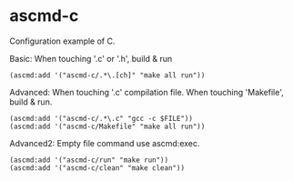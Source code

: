 ascmd-c
=====================

Configuration example of C.

Basic: When touching '.c' or '.h', build & run
```
(ascmd:add '("ascmd-c/.*\.[ch]" "make all run"))
```

Advanced: When touching '.c' compilation file. When touching 'Makefile', build & run.
```
(ascmd:add '("ascmd-c/.*\.c" "gcc -c $FILE"))
(ascmd:add '("ascmd-c/Makefile" "make all run"))
```

Advanced2: Empty file command use ascmd:exec.
```
(ascmd:add '("ascmd-c/run" "make run"))           
(ascmd:add '("ascmd-c/clean" "make clean"))
```
